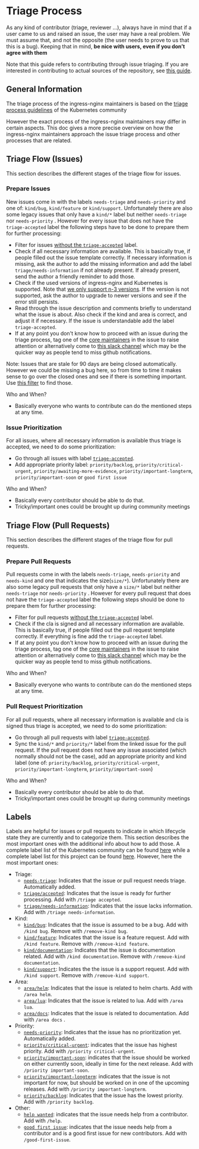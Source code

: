 # Triage Process

As any kind of contributor (triage, reviewer ...), always have in mind that if a user came to us and raised an issue, the user may have a real problem. We must assume that, and not the opposite (the user needs to prove to us that this is a bug). Keeping that in mind, **be nice with users, even if you don’t agree with them**

Note that this guide refers to contributing through issue triaging. If you are interested in contributing to actual sources of the repository, see [this guide](./CONTRIBUTING.md). 

## General Information 

The triage process of the ingress-nginx maintainers is based on the [triage process guidelines](https://github.com/kubernetes/community/blob/master/contributors/guide/issue-triage.md) of the Kubernetes community  

However the exact process of the ingress-nginx maintainers may differ in certain aspects. This doc gives a more precise overview on how the ingress-nginx maintainers approach the issue triage process and other processes that are related. 

## Triage Flow (Issues)

This section describes the different stages of the triage flow for issues.

### Prepare Issues
New issues come in with the labels `needs-triage` and `needs-priority` and one of: `kind/bug`, `kind/feature` or `kind/support`. Unfortunately there are also some legacy issues that only have a `kind/*` label but neither `needs-triage` nor `needs-priority` . However for every issue that does not have the `triage-accepted` label the following steps have to be done to prepare them for further processing:  

* Filter for issues [without the `triage-accepted`](https://github.com/ideacatlab/infra-nginx-ingress-trial/issues?q=is%3Aopen+-label%3Atriage%2Faccepted+is%3Aissue) label.
* Check if all necessary information are available. This is basically true, if people filled out the issue template correctly. If necessary information is missing, ask the author to add the missing information and add the label `triage/needs-information` if not already present. If already present, send the author a friendly reminder to add those. 
* Check if the used versions of ingress-nginx and Kubernetes is supported. Note that [we only support n-3 versions](https://github.com/ideacatlab/infra-nginx-ingress-trial#support-versions-table). If the version is not supported, ask the author to upgrade to newer versions and see if the error still persists. 
* Read through the issue description and comments briefly to understand what the issue is about. Also check if the kind and area is correct, and adjust it if necessary. If the issue is understandable add the label `triage-accepted`.
* If at any point you don't know how to proceed with an issue during the triage process, tag one of the [core maintainers](OWNERS_ALIASES) in the issue to raise attention or alternatively come to [this slack channel](https://kubernetes.slack.com/archives/C021E147ZA4) which may be the quicker way as people tend to miss github notifications. 

Note: Issues that are stale for 90 days are being closed automatically. However we could be missing a bug here, so from time to time it makes sense to go over the closed ones and see if there is something important. Use [this filter](https://github.com/ideacatlab/infra-nginx-ingress-trial/issues?q=is%3Aclosed+is%3Aissue+label%3Alifecycle%2Frotten+) to find those. 

Who and When?
* Basically everyone who wants to contribute can do the mentioned steps at any time.

### Issue Prioritization
For all issues, where all necessary information is available thus triage is accepted, we need to do some prioritization: 

* Go through all issues with label [`triage-accepted`](https://github.com/ideacatlab/infra-nginx-ingress-trial/issues?q=is%3Aopen+is%3Aissue+label%3Atriage%2Faccepted+).  
* Add appropriate priority label: `priority/backlog`, `priority/critical-urgent`, `priority/awaiting-more-evidence`, `priority/important-longterm`, `priority/important-soon` or `good first issue`

Who and When? 
* Basically every contributor should be able to do that.
* Tricky/important ones could be brought up during community meetings

## Triage Flow (Pull Requests)

This section describes the different stages of the triage flow for pull requests.

### Prepare Pull Requests
Pull requests come in with the labels `needs-triage`, `needs-priority` and `needs-kind` and one that indicates the size(`size/*`). Unfortunately there are also some legacy pull requests that only have a `size/*` label but neither `needs-triage` nor `needs-priority` . However for every pull request that does not have the `triage-accepted` label the following steps should be done to prepare them for further processing:   

* Filter for pull requests [without the `triage-accepted`](https://github.com/ideacatlab/infra-nginx-ingress-trial/pulls?q=is%3Aopen+-label%3Atriage%2Faccepted+is%3Apr) label.
* Check if the cla is signed and all necessary information are available. This is basically true, if people filled out the pull request template correctly. If everything is fine add the `triage-accepted` label.
* If at any point you don't know how to proceed with an issue during the triage process, tag one of the [core maintainers](OWNERS_ALIASES) in the issue to raise attention or alternatively come to [this slack channel](https://kubernetes.slack.com/archives/C021E147ZA4) which may be the quicker way as people tend to miss github notifications. 

Who and When?
* Basically everyone who wants to contribute can do the mentioned steps at any time.

### Pull Request Prioritization
For all pull requests, where all necessary information is available and cla is signed thus triage is accepted, we need to do some prioritization: 

* Go through all pull requests with label [`triage-accepted`](https://github.com/ideacatlab/infra-nginx-ingress-trial/pulls?q=is%3Aopen+is%3Apr+label%3Atriage%2Faccepted).  
* Sync the `kind/*` and `priority/*` label from the linked issue for the pull request. If the pull request does not have any issue associated (which normally should not be the case), add an appropriate priority and kind label (one of: `priority/backlog`, `priority/critical-urgent`, `priority/important-longterm`, `priority/important-soon`) 

Who and When? 
* Basically every contributor should be able to do that.
* Tricky/important ones could be brought up during community meetings

## Labels 
Labels are helpful for issues or pull requests to indicate in which lifecycle state they are currently and to categorize them. This section describes the most important ones with the additional info about how to add those. A complete label list of the Kubernetes community can be found [here](https://github.com/kubernetes/kubernetes/labels) while a complete label list for this project can be found [here](https://github.com/ideacatlab/infra-nginx-ingress-trial/labels). However, here the most important ones: 

* Triage:
  * [`needs-triage`](https://github.com/ideacatlab/infra-nginx-ingress-trial/issues?q=is%3Aopen+is%3Aissue+label%3Aneeds-triage): Indicates that the issue or pull request needs triage. Automatically added. 
  * [`triage/accepted`](https://github.com/ideacatlab/infra-nginx-ingress-trial/issues?q=is%3Aopen+label%3Atriage%2Faccepted+is%3Aissue+): Indicates that the issue is ready for further processing. Add with `/triage accepted`.
  * [`triage/needs-information`](https://github.com/ideacatlab/infra-nginx-ingress-trial/issues?q=is%3Aopen+label%3Atriage%2Fneeds-information+is%3Aissue+): Indicates that the issue lacks information. Add with `/triage needs-information`.
* Kind: 
  * [`kind/bug`](https://github.com/ideacatlab/infra-nginx-ingress-trial/issues?q=is%3Aopen+label%3Akind%2Fbug+is%3Aissue): Indicates that the issue is assumed to be a bug. Add with `/kind bug`. Remove with `/remove-kind bug`.
  * [`kind/feature`](https://github.com/ideacatlab/infra-nginx-ingress-trial/issues?q=is%3Aopen+label%3Akind%2Ffeature+is%3Aissue+): Indicates that the issue is a feature request. Add with `/kind feature`. Remove with `/remove-kind feature`.
  * [`kind/documentation`](https://github.com/ideacatlab/infra-nginx-ingress-trial/issues?q=is%3Aopen+label%3Akind%2Fdocumentation+is%3Aissue+): Indicates that the issue is documentation related. Add with `/kind documentation`. Remove with `/remove-kind documentation`.
  * [`kind/support`](https://github.com/ideacatlab/infra-nginx-ingress-trial/issues?q=is%3Aopen+label%3Akind%2Fsupport+is%3Aissue+): Indicates the the issue is a support request. Add with `/kind support`. Remove with `/remove-kind support`.
* Area: 
  * [`area/helm`](https://github.com/ideacatlab/infra-nginx-ingress-trial/issues?q=is%3Aopen+label%3Aarea%2Fhelm+is%3Aissue+): Indicates that the issue is related to helm charts. Add with `/area helm`.
  * [`area/lua`](https://github.com/ideacatlab/infra-nginx-ingress-trial/issues?q=is%3Aopen+label%3Aarea%2Flua+is%3Aissue+): Indicates that the issue is related to lua. Add with `/area lua`.
  * [`area/docs`](https://github.com/ideacatlab/infra-nginx-ingress-trial/issues?q=is%3Aopen+label%3Aarea%2Fdocs+is%3Aissue): Indicates that the issue is related to documentation. Add with `/area docs` .
* Priority: 
  * [`needs-priority`](https://github.com/ideacatlab/infra-nginx-ingress-trial/issues?q=is%3Aopen+is%3Aissue+label%3Aneeds-priority): Indicates that the issue has no prioritization yet. Automatically added.
  * [`priority/critical-urgent`](https://github.com/ideacatlab/infra-nginx-ingress-trial/issues?q=is%3Aopen+label%3Apriority%2Fcritical-urgent+is%3Aissue+): indicates that the issue has highest priority. Add with `/priority critical-urgent`.
  * [`priority/important-soon`](https://github.com/ideacatlab/infra-nginx-ingress-trial/issues?q=is%3Aopen+label%3Apriority%2Fimportant-soon+is%3Aissue+): indicates that the issue should be worked on either currently soon, ideally in time for the next release. Add with `/priority important-soon`.
  * [`priority/important-longterm`](https://github.com/ideacatlab/infra-nginx-ingress-trial/issues?q=is%3Aopen+label%3Apriority%2Fimportant-longterm+is%3Aissue+): indicates that the issue is not important for now, but should be worked on in one of the upcoming releases. Add with `/priority important-longterm`.
  * [`priority/backlog`](https://github.com/ideacatlab/infra-nginx-ingress-trial/issues?q=is%3Aopen+label%3Apriority%2Fbacklog+is%3Aissue+): Indicates that the issue has the lowest priority. Add with `/priority backlog`.
* Other: 
  * [`help wanted`](https://github.com/ideacatlab/infra-nginx-ingress-trial/issues?q=is%3Aopen+is%3Aissue+label%3A%22help+wanted%22): indicates that the issue needs help from a contributor. Add with `/help`.
  * [`good first issue`](https://github.com/ideacatlab/infra-nginx-ingress-trial/issues?q=is%3Aopen+is%3Aissue+label%3A%22good+first+issue%22): indicates that the issue needs help from a contributor and is a good first issue for new contributors. Add with `/good-first-issue`.